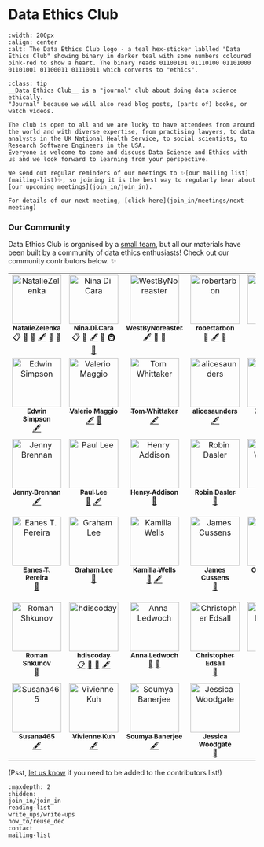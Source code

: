 # Data Ethics Club

```{image} images/logo.png
:width: 200px
:align: center
:alt: The Data Ethics Club logo - a teal hex-sticker lablled "Data Ethics Club" showing binary in darker teal with some numbers coloured pink-red to show a heart. The binary reads 01100101 01110100 01101000 01101001 01100011 01110011 which converts to "ethics".
```

```{admonition} Welcome to Data Ethics Club
:class: tip
__Data Ethics Club__ is a "journal" club about doing data science ethically. 
"Journal" because we will also read blog posts, (parts of) books, or watch videos. 

The club is open to all and we are lucky to have attendees from around the world and with diverse expertise, from practising lawyers, to data analysts in the UK National Health Service, to social scientists, to Research Software Engineers in the USA. 
Everyone is welcome to come and discuss Data Science and Ethics with us and we look forward to learning from your perspective.

We send out regular reminders of our meetings to ✨[our mailing list](mailing-list)✨, so joining it is the best way to regularly hear about [our upcoming meetings](join_in/join_in).

For details of our next meeting, [click here](join_in/meetings/next-meeting)
```

### Our Community

Data Ethics Club is organised by a [small team](contact), but all our materials have been built by a community of data ethics enthusiasts! Check out our community contributors below. ✨


<!-- ALL-CONTRIBUTORS-LIST:START - Do not remove or modify this section -->
<!-- prettier-ignore-start -->
<!-- markdownlint-disable -->
<table>
  <tbody>
    <tr>
      <td align="center" valign="top" width="14.28%"><a href="https://github.com/NatalieZelenka"><img src="https://avatars1.githubusercontent.com/u/17617308?v=4?s=100" width="100px;" alt="NatalieZelenka"/><br /><sub><b>NatalieZelenka</b></sub></a><br /><a href="#eventOrganizing-NatalieZelenka" title="Event Organizing">📋</a> <a href="#ideas-NatalieZelenka" title="Ideas, Planning, & Feedback">🤔</a> <a href="#design-NatalieZelenka" title="Design">🎨</a> <a href="#content-NatalieZelenka" title="Content">🖋</a> <a href="#question-NatalieZelenka" title="Answering Questions">💬</a> <a href="#blog-NatalieZelenka" title="Blogposts">📝</a></td>
      <td align="center" valign="top" width="14.28%"><a href="https://github.com/ninadicara"><img src="https://avatars1.githubusercontent.com/u/44364127?v=4?s=100" width="100px;" alt="Nina Di Cara"/><br /><sub><b>Nina Di Cara</b></sub></a><br /><a href="#eventOrganizing-ninadicara" title="Event Organizing">📋</a> <a href="#ideas-ninadicara" title="Ideas, Planning, & Feedback">🤔</a> <a href="#content-ninadicara" title="Content">🖋</a> <a href="#question-ninadicara" title="Answering Questions">💬</a> <a href="#infra-ninadicara" title="Infrastructure (Hosting, Build-Tools, etc)">🚇</a> <a href="#blog-ninadicara" title="Blogposts">📝</a></td>
      <td align="center" valign="top" width="14.28%"><a href="https://github.com/mtwest2718"><img src="https://avatars2.githubusercontent.com/u/8397376?v=4?s=100" width="100px;" alt="WestByNoreaster"/><br /><sub><b>WestByNoreaster</b></sub></a><br /><a href="#content-mtwest2718" title="Content">🖋</a> <a href="#question-mtwest2718" title="Answering Questions">💬</a> <a href="#blog-mtwest2718" title="Blogposts">📝</a></td>
      <td align="center" valign="top" width="14.28%"><a href="https://github.com/RobertArbon"><img src="https://avatars0.githubusercontent.com/u/7603520?v=4?s=100" width="100px;" alt="robertarbon"/><br /><sub><b>robertarbon</b></sub></a><br /><a href="#design-robertarbon" title="Design">🎨</a> <a href="#content-robertarbon" title="Content">🖋</a> <a href="#blog-robertarbon" title="Blogposts">📝</a></td>
      <td align="center" valign="top" width="14.28%"><img src="?s=100" width="100px;" alt="Valentina Ragni"/><br /><sub><b>Valentina Ragni</b></sub><br /><a href="#content" title="Content">🖋</a></td>
      <td align="center" valign="top" width="14.28%"><a href="http://milliams.com"><img src="https://avatars2.githubusercontent.com/u/61316?v=4?s=100" width="100px;" alt="Matt Williams"/><br /><sub><b>Matt Williams</b></sub></a><br /><a href="#content-milliams" title="Content">🖋</a></td>
      <td align="center" valign="top" width="14.28%"><a href="http://www.bristol.ac.uk/engineering/people/miranda-j-mowbray/overview.html"><img src="?s=100" width="100px;" alt="Miranda Mowbray"/><br /><sub><b>Miranda Mowbray</b></sub></a><br /><a href="#content" title="Content">🖋</a> <a href="#blog" title="Blogposts">📝</a></td>
    </tr>
    <tr>
      <td align="center" valign="top" width="14.28%"><a href="https://www.informatik.tu-darmstadt.de/ukp/ukp_home/staff_ukp/index.en.jsp"><img src="https://avatars1.githubusercontent.com/u/6043987?v=4?s=100" width="100px;" alt="Edwin Simpson"/><br /><sub><b>Edwin Simpson</b></sub></a><br /><a href="#content-edwinrobots" title="Content">🖋</a></td>
      <td align="center" valign="top" width="14.28%"><a href="http://dynamicgenetics.org"><img src="https://avatars0.githubusercontent.com/u/1908453?v=4?s=100" width="100px;" alt="Valerio Maggio"/><br /><sub><b>Valerio Maggio</b></sub></a><br /><a href="#content-leriomaggio" title="Content">🖋</a> <a href="#blog-leriomaggio" title="Blogposts">📝</a></td>
      <td align="center" valign="top" width="14.28%"><a href="https://blog.burges-salmon.com/u/102g2vz/tom-whittaker"><img src="https://www.burges-salmon.com/-/media/images/profile-images/tom-whittaker.jpg?s=100" width="100px;" alt="Tom Whittaker"/><br /><sub><b>Tom Whittaker</b></sub></a><br /><a href="#content" title="Content">🖋</a></td>
      <td align="center" valign="top" width="14.28%"><a href="https://github.com/alicesaunders"><img src="https://avatars.githubusercontent.com/u/75491236?v=4?s=100" width="100px;" alt="alicesaunders"/><br /><sub><b>alicesaunders</b></sub></a><br /><a href="#content-alicesaunders" title="Content">🖋</a></td>
      <td align="center" valign="top" width="14.28%"><a href="https://philosopher-analyst.netlify.app/"><img src="https://avatars.githubusercontent.com/u/39963221?v=4?s=100" width="100px;" alt="Zoë Turner"/><br /><sub><b>Zoë Turner</b></sub></a><br /><a href="#content-Lextuga007" title="Content">🖋</a> <a href="#maintenance-Lextuga007" title="Maintenance">🚧</a> <a href="#blog-Lextuga007" title="Blogposts">📝</a></td>
      <td align="center" valign="top" width="14.28%"><a href="https://github.com/orchid00"><img src="https://avatars.githubusercontent.com/u/9795785?v=4?s=100" width="100px;" alt="Paula Andrea Martinez"/><br /><sub><b>Paula Andrea Martinez</b></sub></a><br /><a href="#content-orchid00" title="Content">🖋</a> <a href="#maintenance-orchid00" title="Maintenance">🚧</a> <a href="#blog-orchid00" title="Blogposts">📝</a></td>
      <td align="center" valign="top" width="14.28%"><a href="https://github.com/vairylein"><img src="https://avatars.githubusercontent.com/u/1439220?v=4?s=100" width="100px;" alt="Vanessa Hanschke"/><br /><sub><b>Vanessa Hanschke</b></sub></a><br /><a href="#content-vairylein" title="Content">🖋</a> <a href="#blog-vairylein" title="Blogposts">📝</a> <a href="#question-vairylein" title="Answering Questions">💬</a></td>
    </tr>
    <tr>
      <td align="center" valign="top" width="14.28%"><a href="http://jennybrennan.com"><img src="https://avatars.githubusercontent.com/u/7014476?v=4?s=100" width="100px;" alt="Jenny Brennan"/><br /><sub><b>Jenny Brennan</b></sub></a><br /><a href="#content-JennyBrennan" title="Content">🖋</a></td>
      <td align="center" valign="top" width="14.28%"><a href="https://senseoffairness.blog/"><img src="?s=100" width="100px;" alt="Paul Lee"/><br /><sub><b>Paul Lee</b></sub></a><br /><a href="#blog" title="Blogposts">📝</a> <a href="#content" title="Content">🖋</a></td>
      <td align="center" valign="top" width="14.28%"><a href="https://github.com/henryaddison"><img src="https://avatars.githubusercontent.com/u/49613?v=4?s=100" width="100px;" alt="Henry Addison"/><br /><sub><b>Henry Addison</b></sub></a><br /><a href="#blog-henryaddison" title="Blogposts">📝</a></td>
      <td align="center" valign="top" width="14.28%"><a href="https://github.com/daslerr"><img src="https://avatars.githubusercontent.com/u/3181623?v=4?s=100" width="100px;" alt="Robin Dasler"/><br /><sub><b>Robin Dasler</b></sub></a><br /><a href="#blog-daslerr" title="Blogposts">📝</a></td>
      <td align="center" valign="top" width="14.28%"><a href="https://github.com/fuyu00"><img src="https://avatars.githubusercontent.com/u/45471612?v=4?s=100" width="100px;" alt="Adriano Winterton"/><br /><sub><b>Adriano Winterton</b></sub></a><br /><a href="#blog-fuyu00" title="Blogposts">📝</a></td>
      <td align="center" valign="top" width="14.28%"><a href="https://github.com/altanner"><img src="https://avatars.githubusercontent.com/u/8190834?v=4?s=100" width="100px;" alt="Al Tanner"/><br /><sub><b>Al Tanner</b></sub></a><br /><a href="#ideas-altanner" title="Ideas, Planning, & Feedback">🤔</a> <a href="#blog-altanner" title="Blogposts">📝</a></td>
      <td align="center" valign="top" width="14.28%"><a href="https://www.mcts.tum.de/en/people/christina-hitrova/"><img src="?s=100" width="100px;" alt="Christina Hitrova"/><br /><sub><b>Christina Hitrova</b></sub></a><br /><a href="#blog" title="Blogposts">📝</a></td>
    </tr>
    <tr>
      <td align="center" valign="top" width="14.28%"><a href="https://www.linkedin.com/in/eanes-pereira-987580111/"><img src="?s=100" width="100px;" alt="Eanes T. Pereira"/><br /><sub><b>Eanes T. Pereira</b></sub></a><br /><a href="#blog" title="Blogposts">📝</a></td>
      <td align="center" valign="top" width="14.28%"><a href="https://github.com/iamleeg"><img src="https://avatars.githubusercontent.com/u/237254?v=4?s=100" width="100px;" alt="Graham Lee"/><br /><sub><b>Graham Lee</b></sub></a><br /><a href="#blog-iamleeg" title="Blogposts">📝</a></td>
      <td align="center" valign="top" width="14.28%"><a href="https://www.linkedin.com/in/kamilla-wells/"><img src="?s=100" width="100px;" alt="Kamilla Wells"/><br /><sub><b>Kamilla Wells</b></sub></a><br /><a href="#blog" title="Blogposts">📝</a> <a href="#content" title="Content">🖋</a></td>
      <td align="center" valign="top" width="14.28%"><a href="https://jcussens.github.io/"><img src="https://avatars.githubusercontent.com/u/72010003?v=4?s=100" width="100px;" alt="James Cussens"/><br /><sub><b>James Cussens</b></sub></a><br /><a href="#blog-jcussens" title="Blogposts">📝</a></td>
      <td align="center" valign="top" width="14.28%"><a href="https://twitter.com/Ola_Michalec"><img src="?s=100" width="100px;" alt="Ola Michalec"/><br /><sub><b>Ola Michalec</b></sub></a><br /><a href="#blog" title="Blogposts">📝</a></td>
      <td align="center" valign="top" width="14.28%"><a href="https://research-information.bris.ac.uk/en/persons/sergio-araujo-estrada"><img src="?s=100" width="100px;" alt="Sergio A. Araujo-Estrada"/><br /><sub><b>Sergio A. Araujo-Estrada</b></sub></a><br /><a href="#blog" title="Blogposts">📝</a></td>
      <td align="center" valign="top" width="14.28%"><a href="https://twitter.com/TessaDarbyshire"><img src="?s=100" width="100px;" alt="Tessa Darbyshire"/><br /><sub><b>Tessa Darbyshire</b></sub></a><br /><a href="#blog" title="Blogposts">📝</a></td>
    </tr>
    <tr>
      <td align="center" valign="top" width="14.28%"><img src="?s=100" width="100px;" alt="Roman Shkunov"/><br /><sub><b>Roman Shkunov</b></sub><br /><a href="#blog" title="Blogposts">📝</a></td>
      <td align="center" valign="top" width="14.28%"><a href="https://github.com/HDiscoDay"><img src="https://avatars.githubusercontent.com/u/85741581?v=4?s=100" width="100px;" alt="hdiscoday"/><br /><sub><b>hdiscoday</b></sub></a><br /><a href="#eventOrganizing-hdiscoday" title="Event Organizing">📋</a> <a href="#blog-hdiscoday" title="Blogposts">📝</a> <a href="#ideas-hdiscoday" title="Ideas, Planning, & Feedback">🤔</a> <a href="#content-hdiscoday" title="Content">🖋</a></td>
      <td align="center" valign="top" width="14.28%"><a href="https://github.com/annaledwoch"><img src="https://avatars.githubusercontent.com/u/33446801?v=4?s=100" width="100px;" alt="Anna Ledwoch"/><br /><sub><b>Anna Ledwoch</b></sub></a><br /><a href="#maintenance-annaledwoch" title="Maintenance">🚧</a> <a href="#blog-annaledwoch" title="Blogposts">📝</a></td>
      <td align="center" valign="top" width="14.28%"><a href="https://github.com/christopheredsall"><img src="https://avatars.githubusercontent.com/u/1021204?v=4?s=100" width="100px;" alt="Christopher Edsall"/><br /><sub><b>Christopher Edsall</b></sub></a><br /><a href="#maintenance-christopheredsall" title="Maintenance">🚧</a></td>
      <td align="center" valign="top" width="14.28%"><a href="https://www.linkedin.com/in/radclyffe/"><img src="https://images.ctfassets.net/szn9nm41s0l0/48gcxCqGc8MT3IzUGUsnwT/90d3e1a06e0b8b1ecfa7b54792a1c55e/Ellipse_1.png?w=150&h=151&q=50&fm=webp?s=100" width="100px;" alt="Charles Radclyffe"/><br /><sub><b>Charles Radclyffe</b></sub></a><br /><a href="#content" title="Content">🖋</a> <a href="#ideas" title="Ideas, Planning, & Feedback">🤔</a></td>
      <td align="center" valign="top" width="14.28%"><a href="https://bandism.net/"><img src="https://avatars.githubusercontent.com/u/22633385?v=4?s=100" width="100px;" alt="Ikko Ashimine"/><br /><sub><b>Ikko Ashimine</b></sub></a><br /><a href="#content-eltociear" title="Content">🖋</a></td>
      <td align="center" valign="top" width="14.28%"><a href="https://github.com/bengcooper"><img src="https://avatars.githubusercontent.com/u/3008392?v=4?s=100" width="100px;" alt="Ben Cooper"/><br /><sub><b>Ben Cooper</b></sub></a><br /><a href="#content-bengcooper" title="Content">🖋</a></td>
    </tr>
    <tr>
      <td align="center" valign="top" width="14.28%"><a href="https://github.com/Susana465"><img src="https://avatars.githubusercontent.com/u/73224467?v=4?s=100" width="100px;" alt="Susana465"/><br /><sub><b>Susana465</b></sub></a><br /><a href="#content-Susana465" title="Content">🖋</a></td>
      <td align="center" valign="top" width="14.28%"><a href="https://www.bristol.ac.uk/people/person/Vivienne-Kuh-3265cd07-2fb1-45ab-81fb-16dd4c1953d4/"><img src="?s=100" width="100px;" alt="Vivienne Kuh"/><br /><sub><b>Vivienne Kuh</b></sub></a><br /><a href="#content" title="Content">🖋</a></td>
      <td align="center" valign="top" width="14.28%"><a href="https://sites.google.com/site/neelsoumya/"><img src="https://avatars.githubusercontent.com/u/2981775?v=4?s=100" width="100px;" alt="Soumya Banerjee"/><br /><sub><b>Soumya Banerjee</b></sub></a><br /><a href="#content-neelsoumya" title="Content">🖋</a></td>
      <td align="center" valign="top" width="14.28%"><a href="http://www.linkedin.com/in/jessica-woodgate"><img src="https://avatars.githubusercontent.com/u/45073537?v=4?s=100" width="100px;" alt="Jessica Woodgate"/><br /><sub><b>Jessica Woodgate</b></sub></a><br /><a href="#ideas-jess-mw" title="Ideas, Planning, & Feedback">🤔</a></td>
    </tr>
  </tbody>
</table>

<!-- markdownlint-restore -->
<!-- prettier-ignore-end -->

<!-- ALL-CONTRIBUTORS-LIST:END -->


  
(Psst, [let us know](contact) if you need to be added to the contributors list!)

```{toctree}
:maxdepth: 2
:hidden:
join_in/join_in
reading-list
write_ups/write-ups
how_to/reuse_dec
contact
mailing-list
```
